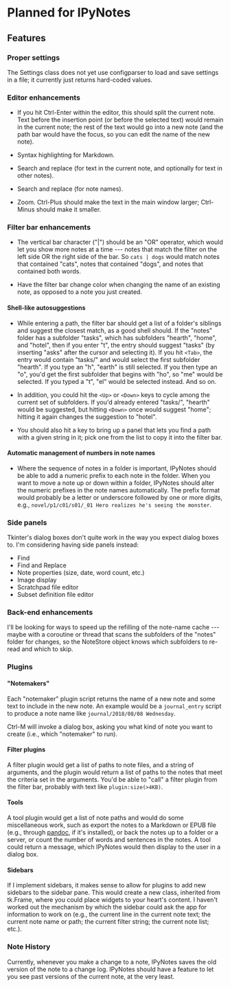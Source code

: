 Planned for IPyNotes
====================

Features
--------

### Proper settings

The Settings class does not yet use configparser to load and save settings in a file; it currently just returns hard-coded values.



### Editor enhancements

- If you hit Ctrl-Enter within the editor, this should split the current note. Text before the insertion point (or before the selected text) would remain in the current note; the rest of the text would go into a new note (and the path bar would have the focus, so you can edit the name of the new note).

- Syntax highlighting for Markdown.

- Search and replace (for text in the current note, and optionally for text in other notes).

- Search and replace (for note names).

- Zoom. Ctrl-Plus should make the text in the main window larger; Ctrl-Minus should make it smaller.



### Filter bar enhancements

- The vertical bar character ("|") should be an "OR" operator, which would let you show more notes at a time --- notes that match the filter on the left side OR the right side of the bar. So `cats | dogs` would match notes that contained "cats", notes that contained "dogs", and notes that contained both words.

- Have the filter bar change color when changing the name of an existing note, as opposed to a note you just created.

#### Shell-like autosuggestions

- While entering a path, the filter bar should get a list of a folder's siblings and suggest the closest match, as a good shell should. If the "notes" folder has a subfolder "tasks", which has subfolders "hearth", "home", and "hotel", then if you enter "t", the entry should suggest "tasks" (by inserting "asks" after the cursor and selecting it). If you hit `<Tab>`, the entry would contain "tasks/" and would select the first subfolder "hearth". If you type an "h", "earth" is still selected. If you then type an "o", you'd get the first subfolder that begins with "ho", so "me" would be selected. If you typed a "t", "el" would be selected instead. And so on.

- In addition, you could hit the `<Up>` or `<Down>` keys to cycle among the current set of subfolders. If you'd already entered "tasks/", "hearth" would be suggested, but hitting `<Down>` once would suggest "home"; hitting it again changes the suggestion to "hotel".

- You should also hit a key to bring up a panel that lets you find a path with a given string in it; pick one from the list to copy it into the filter bar.

#### Automatic management of numbers in note names

- Where the sequence of notes in a folder is important, IPyNotes should be able to add a numeric prefix to each note in the folder. When you want to move a note up or down within a folder, IPyNotes should alter the numeric prefixes in the note names automatically. The prefix format would probably be a letter or underscore followed by one or more digits, e.g., `novel/p1/c01/s01/_01 Hero realizes he's seeing the monster`.



### Side panels

Tkinter's dialog boxes don't quite work in the way you expect dialog boxes to. I'm considering having side panels instead:

- Find
- Find and Replace
- Note properties (size, date, word count, etc.)
- Image display
- Scratchpad file editor
- Subset definition file editor



### Back-end enhancements

I'll be looking for ways to speed up the refilling of the note-name cache --- maybe with a coroutine or thread that scans the subfolders of the "notes" folder for changes, so the NoteStore object knows which subfolders to re-read and which to skip.



### Plugins

#### "Notemakers"

Each "notemaker" plugin script returns the name of a new note and some text to include in the new note. An example would be a `journal_entry` script to produce a note name like `journal/2018/08/08 Wednesday`.

Ctrl-M will invoke a dialog box, asking you what kind of note you want to create (i.e., which "notemaker" to run).


#### Filter plugins

A filter plugin would get a list of paths to note files, and a string of arguments, and the plugin would return a list of paths to the notes that meet the criteria set in the arguments. You'd be able to "call" a filter plugin from the filter bar, probably with text like `plugin:size(>4KB)`.


#### Tools

A tool plugin would get a list of note paths and would do some miscellaneous work, such as export the notes to a Markdown or EPUB file (e.g., through [pandoc], if it's installed), or back the notes up to a folder or a server, or count the number of words and sentences in the notes. A tool could return a message, which IPyNotes would then display to the user in a dialog box.


#### Sidebars

If I implement sidebars, it makes sense to allow for plugins to add new sidebars to the sidebar pane. This would create a new class, inherited from tk.Frame, where you could place widgets to your heart's content. I haven't worked out the mechanism by which the sidebar could ask the app for information to work on (e.g., the current line in the current note text; the current note name or path; the current filter string; the current note list; etc.).



### Note History

Currently, whenever you make a change to a note, IPyNotes saves the old version of the note to a change log. IPyNotes should have a feature to let you see past versions of the current note, at the very least.



[pandoc]: http://pandoc.org/
